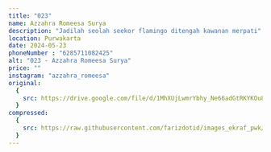 ```yaml
---
title: "023"
name: Azzahra Romeesa Surya
description: "Jadilah seolah seekor flamingo ditengah kawanan merpati"
location: Purwakarta
date: 2024-05-23
phoneNumber : "6285711082425"
alt: "023 - Azzahra Romeesa Surya"
price: ""
instagram: "azzahra_romeesa"
original:
  {
    src: https://drive.google.com/file/d/1MhXUjLwmrYbhy_Ne66adGtRKYKOu8GHG/view?usp=sharing,
  }
compressed:
  {
    src: https://raw.githubusercontent.com/farizdotid/images_ekraf_pwk/main/purwarupa/compressed/023_azzahra.jpg,
  }
---
```

